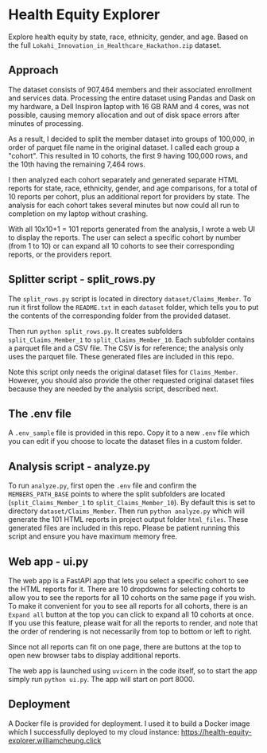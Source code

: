# Health Equity Explorer

Explore health equity by state, race, ethnicity, gender, and age. Based on the full `Lokahi_Innovation_in_Healthcare_Hackathon.zip` dataset.

## Approach

The dataset consists of 907,464 members and their associated enrollment and services data. Processing the entire dataset using Pandas and Dask on my hardware, a Dell Inspiron laptop with 16 GB RAM and 4 cores, was not possible, causing memory allocation and out of disk space errors after minutes of processing.

As a result, I decided to split the member dataset into groups of 100,000, in order of parquet file name in the original dataset. I called each group a "cohort". This resulted in 10 cohorts, the first 9 having 100,000 rows, and the 10th having the remaining 7,464 rows.

I then analyzed each cohort separately and generated separate HTML reports for state, race, ethnicity, gender, and age comparisons, for a total of 10 reports per cohort, plus an additional report for providers by state. The analysis for each cohort takes several minutes but now could all run to completion on my laptop without crashing.

With all 10x10+1 = 101 reports generated from the analysis, I wrote a web UI to display the reports. The user can select a specific cohort by number (from 1 to 10) or can expand all 10 cohorts to see their corresponding reports, or the providers report.

## Splitter script - split_rows.py

The `split_rows.py` script is located in directory `dataset/Claims_Member`. To run it first follow the `README.txt` in each `dataset` folder, which tells you to put the contents of the corresponding folder from the provided dataset.

Then run `python split_rows.py`. It creates subfolders `split_Claims_Member_1` to `split_Claims_Member_10`. Each subfolder contains a parquet file and a CSV file. The CSV is for reference; the analysis only uses the parquet file. These generated files are included in this repo.

Note this script only needs the original dataset files for `Claims_Member`. However, you should also provide the other requested original dataset files because they are needed by the analysis script, described next.

## The .env file

A `.env_sample` file is provided in this repo. Copy it to a new `.env` file which you can edit if you choose to locate the dataset files in a custom folder.

## Analysis script - analyze.py

To run `analyze.py`, first open the `.env` file and confirm the `MEMBERS_PATH_BASE` points to where the split subfolders are located (`split_Claims_Member_1` to `split_Claims_Member_10`). By default this is set to directory `dataset/Claims_Member`. Then run `python analyze.py` which will generate the 101 HTML reports in project output folder `html_files`. These generated files are included in this repo. Please be patient running this script and ensure you have maximum memory free.

## Web app - ui.py

The web app is a FastAPI app that lets you select a specific cohort to see the HTML reports for it. There are 10 dropdowns for selecting cohorts to allow you to see the reports for all 10 cohorts on the same page if you wish. To make it convenient for you to see all reports for all cohorts, there is an `Expand all` button at the top you can click to expand all 10 cohorts at once. If you use this feature, please wait for all the reports to render, and note that the order of rendering is not necessarily from top to bottom or left to right.

Since not all reports can fit on one page, there are buttons at the top to open new browser tabs to display additional reports.

The web app is launched using `uvicorn` in the code itself, so to start the app simply run `python ui.py`. The app will start on port 8000.

## Deployment

A Docker file is provided for deployment. I used it to build a Docker image which I successfully deployed to my cloud instance: https://health-equity-explorer.williamcheung.click
